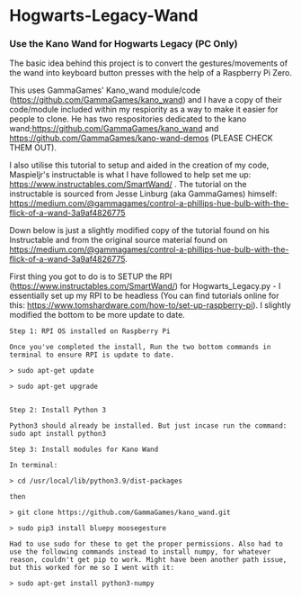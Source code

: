 # Hogwarts-Legacy-Wand
### Use the Kano Wand for Hogwarts Legacy (PC Only)

The basic idea behind this project is to convert the gestures/movements of the wand into keyboard button presses with the help of a Raspberry Pi Zero.

This uses GammaGames' Kano_wand module/code (https://github.com/GammaGames/kano_wand) and I have a copy of their code/module included within my respiority as a 
way to make it easier for people to clone. He has two respositories dedicated to the kano wand;https://github.com/GammaGames/kano_wand and https://github.com/GammaGames/kano-wand-demos (PLEASE CHECK THEM OUT).

I also utilise this tutorial to setup and aided in the creation of my code, Maspieljr's instructable is what I have followed to help set me up: https://www.instructables.com/SmartWand/ . The tutorial on the instructable is sourced from Jesse Linburg (aka GammaGames) himself: https://medium.com/@gammagames/control-a-phillips-hue-bulb-with-the-flick-of-a-wand-3a9af4826775 

Down below is just a slightly modified copy of the tutorial found on his Instructable and from the original source material found on https://medium.com/@gammagames/control-a-phillips-hue-bulb-with-the-flick-of-a-wand-3a9af4826775.

First thing you got to do is to SETUP the RPI (https://www.instructables.com/SmartWand/) for Hogwarts_Legacy.py - I essentially set up my RPI to be headless (You can find tutorials online for this: https://www.tomshardware.com/how-to/set-up-raspberry-pi). I slightly modified the bottom to be more update to date.

~~~
Step 1: RPI OS installed on Raspberry Pi

Once you've completed the install, Run the two bottom commands in terminal to ensure RPI is update to date.

> sudo apt-get update

> sudo apt-get upgrade


Step 2: Install Python 3

Python3 should already be installed. But just incase run the command: 
sudo apt install python3 

Step 3: Install modules for Kano Wand

In terminal:

> cd /usr/local/lib/python3.9/dist-packages

then

> git clone https://github.com/GammaGames/kano_wand.git

> sudo pip3 install bluepy moosegesture

Had to use sudo for these to get the proper permissions. Also had to use the following commands instead to install numpy, for whatever reason, couldn't get pip to work. Might have been another path issue, but this worked for me so I went with it:

> sudo apt-get install python3-numpy
~~~
